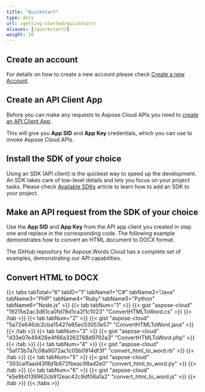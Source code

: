 ```yaml
---
title: "Quickstart"
type: docs
url: /getting-started/quickstart/
aliases: [/quickstart/]
weight: 20
---
```


## Create an account

For details on how to create a new account please check [Create a new Account](https://docs.aspose.cloud/display/storagecloud/Creating+and+Managing+Account).

## Create an API Client App

Before you can make any requests to Aspose Cloud APIs you need to [create an API Client App](https://docs.aspose.cloud/display/storagecloud/Create+New+App+and+Get+App+Key+and+SID).

This will give you **App SID** and **App Key** credentials, which you can use to invoke Aspose Cloud APIs.

## Install the SDK of your choice

Using an SDK (API client) is the quickest way to speed up the development. An SDK takes care of low-level details and lets you focus on your project tasks. Please check [Available SDKs](/available-sdks/) article to learn how to add an SDK to your project.

## Make an API request from the SDK of your choice

Use the **App SID** and **App Key** from the API app client you created in step one and replace in the corresponding code. The following example demonstrates how to convert an HTML document to DOCX format.

The GitHub repository for Aspose.Words Cloud has a complete set of examples, demonstrating our API capabilities.

## Convert HTML to DOCX

{{< tabs tabTotal="6" tabID="1" tabName1="C#" tabName2="Java" tabName3="PHP" tabName4="Ruby" tabName5="Python" tabName6="Node.js" >}}
{{< tab tabNum="1" >}}
{{< gist "aspose-cloud" "19215e2ac3d61ca0fd78d1ca2f1c1023" "ConvertHTMLToWord.cs" >}}
{{< /tab >}}
{{< tab tabNum="2" >}}
{{< gist "aspose-cloud" "5a72e646dc2cba15427e85ec53053e57" "ConvertHTMLToWord.java" >}}
{{< /tab >}}
{{< tab tabNum="3" >}}
{{< gist "aspose-cloud" "d33e07e49426e4f66a3262788d9792a3" "ConvertHTMLToWord.php" >}}
{{< /tab >}}
{{< tab tabNum="4" >}}
{{< gist "aspose-cloud" "5af73b7a7c08a9072ac1c05b0914df3f" "convert_html_to_word.rb" >}}
{{< /tab >}}
{{< tab tabNum="5" >}}
{{< gist "aspose-cloud" "303ca1faad43f8d1b672fbeac98ad2e0" "convert_html_to_word.py" >}}
{{< /tab >}}
{{< tab tabNum="6" >}}
{{< gist "aspose-cloud" "e5e9b0139962cb912eac42c9df06a1a2" "convert_html_to_word.js" >}}
{{< /tab >}}
{{< /tabs >}}
